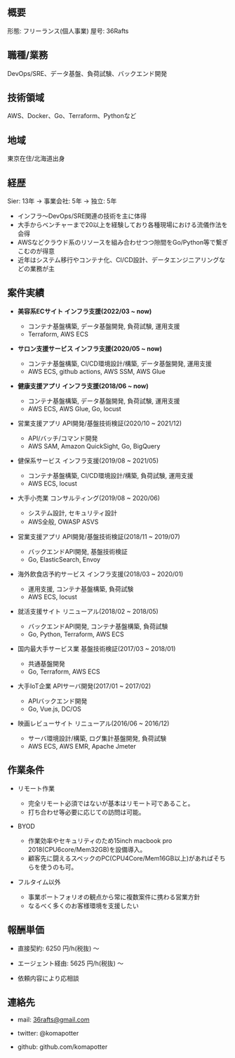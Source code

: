 ## 概要

形態: フリーランス(個人事業)
屋号: 36Rafts

## 職種/業務

DevOps/SRE、データ基盤、負荷試験、バックエンド開発

## 技術領域

AWS、Docker、Go、Terraform、Pythonなど

## 地域

東京在住/北海道出身

## 経歴

Sier: 13年 -> 事業会社: 5年 -> 独立: 5年

- インフラ〜DevOps/SRE関連の技術を主に体得
- 大手からベンチャーまで20以上を経験しており各種現場における流儀作法を会得
- AWSなどクラウド系のリソースを組み合わせつつ隙間をGo/Python等で繋ぎこむのが得意
- 近年はシステム移行やコンテナ化、CI/CD設計、データエンジニアリングなどの業務が主

## 案件実績

* **美容系ECサイト インフラ支援(2022/03 ~ now)**
  - コンテナ基盤構築, データ基盤開発, 負荷試験, 運用支援
  - Terraform, AWS ECS

* **サロン支援サービス インフラ支援(2020/05 ~ now)**
  - コンテナ基盤構築, CI/CD環境設計/構築, データ基盤開発, 運用支援
  - AWS ECS, github actions, AWS SSM, AWS Glue

* **健康支援アプリ インフラ支援(2018/06 ~ now)**
  - コンテナ基盤構築, データ基盤開発, 負荷試験, 運用支援
  - AWS ECS, AWS Glue, Go, locust

* 営業支援アプリ API開発/基盤技術検証(2020/10 ~ 2021/12)
  - API/バッチ/コマンド開発
  - AWS SAM, Amazon QuickSight, Go, BigQuery

* 健保系サービス インフラ支援(2019/08 ~ 2021/05)
  - コンテナ基盤構築, CI/CD環境設計/構築, 負荷試験, 運用支援
  - AWS ECS, locust

* 大手小売業 コンサルティング(2019/08 ~ 2020/06)
  - システム設計, セキュリティ設計
  - AWS全般, OWASP ASVS

* 営業支援アプリ API開発/基盤技術検証(2018/11 ~ 2019/07)
  - バックエンドAPI開発, 基盤技術検証
  - Go, ElasticSearch, Envoy

* 海外飲食店予約サービス インフラ支援(2018/03 ~ 2020/01)
  - 運用支援, コンテナ基盤構築, 負荷試験
  - AWS ECS, locust

* 就活支援サイト リニューアル(2018/02 ~ 2018/05)
  - バックエンドAPI開発, コンテナ基盤構築, 負荷試験
  - Go, Python, Terraform, AWS ECS

* 国内最大手サービス業 基盤技術検証(2017/03 ~ 2018/01)
  - 共通基盤開発
  - Go, Terraform, AWS ECS

* 大手IoT企業 APIサーバ開発(2017/01 ~ 2017/02)
  - APIバックエンド開発
  - Go, Vue.js, DC/OS

* 映画レビューサイト リニューアル(2016/06 ~ 2016/12)
  - サーバ環境設計/構築, ログ集計基盤開発, 負荷試験
  - AWS ECS, AWS EMR, Apache Jmeter

## 作業条件

- リモート作業
  - 完全リモート必須ではないが基本はリモート可であること。
  - 打ち合わせ等必要に応じての訪問は可能。

- BYOD
  - 作業効率やセキュリティのため15inch macbook pro 2018(CPU6core/Mem32GB)を設備導入。
  - 顧客先に闘えるスペックのPC(CPU4Core/Mem16GB以上)があればそちらを使うのも可。

- フルタイム以外
  - 事業ポートフォリオの観点から常に複数案件に携わる営業方針
  - なるべく多くのお客様環境を支援したい

## 報酬単価

- 直接契約: 6250 円/h(税抜) 〜

- エージェント経由: 5625 円/h(税抜) 〜

- 依頼内容により応相談


## 連絡先

- mail: 36rafts@gmail.com

- twitter: @komapotter

- github: github.com/komapotter
